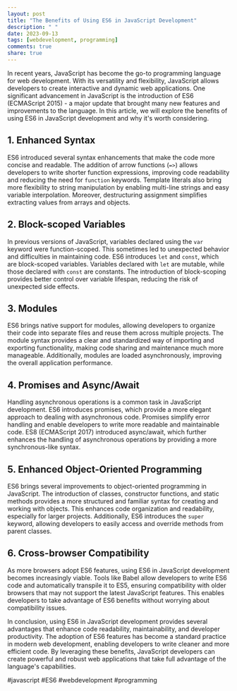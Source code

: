 ```yaml
---
layout: post
title: "The Benefits of Using ES6 in JavaScript Development"
description: " "
date: 2023-09-13
tags: [webdevelopment, programming]
comments: true
share: true
---
```


In recent years, JavaScript has become the go-to programming language for web development. With its versatility and flexibility, JavaScript allows developers to create interactive and dynamic web applications. One significant advancement in JavaScript is the introduction of ES6 (ECMAScript 2015) - a major update that brought many new features and improvements to the language. In this article, we will explore the benefits of using ES6 in JavaScript development and why it's worth considering.

## 1. Enhanced Syntax
ES6 introduced several syntax enhancements that make the code more concise and readable. The addition of arrow functions (`=>`) allows developers to write shorter function expressions, improving code readability and reducing the need for `function` keywords. Template literals also bring more flexibility to string manipulation by enabling multi-line strings and easy variable interpolation. Moreover, destructuring assignment simplifies extracting values from arrays and objects.

## 2. Block-scoped Variables
In previous versions of JavaScript, variables declared using the `var` keyword were function-scoped. This sometimes led to unexpected behavior and difficulties in maintaining code. ES6 introduces `let` and `const`, which are block-scoped variables. Variables declared with `let` are mutable, while those declared with `const` are constants. The introduction of block-scoping provides better control over variable lifespan, reducing the risk of unexpected side effects.

## 3. Modules
ES6 brings native support for modules, allowing developers to organize their code into separate files and reuse them across multiple projects. The module syntax provides a clear and standardized way of importing and exporting functionality, making code sharing and maintenance much more manageable. Additionally, modules are loaded asynchronously, improving the overall application performance.

## 4. Promises and Async/Await
Handling asynchronous operations is a common task in JavaScript development. ES6 introduces promises, which provide a more elegant approach to dealing with asynchronous code. Promises simplify error handling and enable developers to write more readable and maintainable code. ES8 (ECMAScript 2017) introduced async/await, which further enhances the handling of asynchronous operations by providing a more synchronous-like syntax.

## 5. Enhanced Object-Oriented Programming
ES6 brings several improvements to object-oriented programming in JavaScript. The introduction of classes, constructor functions, and static methods provides a more structured and familiar syntax for creating and working with objects. This enhances code organization and readability, especially for larger projects. Additionally, ES6 introduces the `super` keyword, allowing developers to easily access and override methods from parent classes.

## 6. Cross-browser Compatibility
As more browsers adopt ES6 features, using ES6 in JavaScript development becomes increasingly viable. Tools like Babel allow developers to write ES6 code and automatically transpile it to ES5, ensuring compatibility with older browsers that may not support the latest JavaScript features. This enables developers to take advantage of ES6 benefits without worrying about compatibility issues.

In conclusion, using ES6 in JavaScript development provides several advantages that enhance code readability, maintainability, and developer productivity. The adoption of ES6 features has become a standard practice in modern web development, enabling developers to write cleaner and more efficient code. By leveraging these benefits, JavaScript developers can create powerful and robust web applications that take full advantage of the language's capabilities.

#javascript #ES6 #webdevelopment #programming